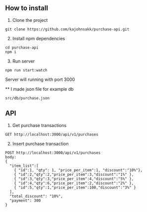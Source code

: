 ## How to install

1. Clone the project

```
git clone https://github.com/kajohnsakk/purchase-api.git
```

2. Install npm dependencies

```
cd purchase-api
npm i
```

3. Run server

```
npm run start:watch
```
Server will running with port 3000

** I made json file for example db

```
src/db/purchase.json
```

## API

1. Get purchase transactions

```
GET http://localhost:3000/api/v1/purchases
```

2. Insert purchase transaction

```
POST http://localhost:3000/api/v1/purchases
body: 
{
  "item_list":[
	{ "id":1, "qty": 1, "price_per_item":1, "discount":"10%"},
	{ "id":2,"qty":2,"price_per_item":3,"discount":"1%" },
	{ "id":3,"qty":3,"price_per_item":4,"discount":"5%" },
	{ "id":4,"qty":6,"price_per_item":2,"discount":"2%" },
	{ "id":5,"qty":1,"price_per_item":100,"discount":"3%" }
  ],
  "total_discount": "10%",
  "payment": 300
}
```
